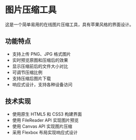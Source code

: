 # 图片压缩工具

这是一个简单易用的在线图片压缩工具，具有苹果风格的界面设计。

## 功能特点

- 支持上传 PNG、JPG 格式图片
- 实时预览原图和压缩后的效果
- 显示压缩前后的文件大小对比
- 可调节压缩比例
- 支持压缩后图片下载
- 响应式设计，支持各种设备访问

## 技术实现

- 使用原生 HTML5 和 CSS3 构建界面
- 使用 FileReader API 实现图片预览
- 使用 Canvas API 实现图片压缩
- 采用 Flexbox 布局实现响应式设计 